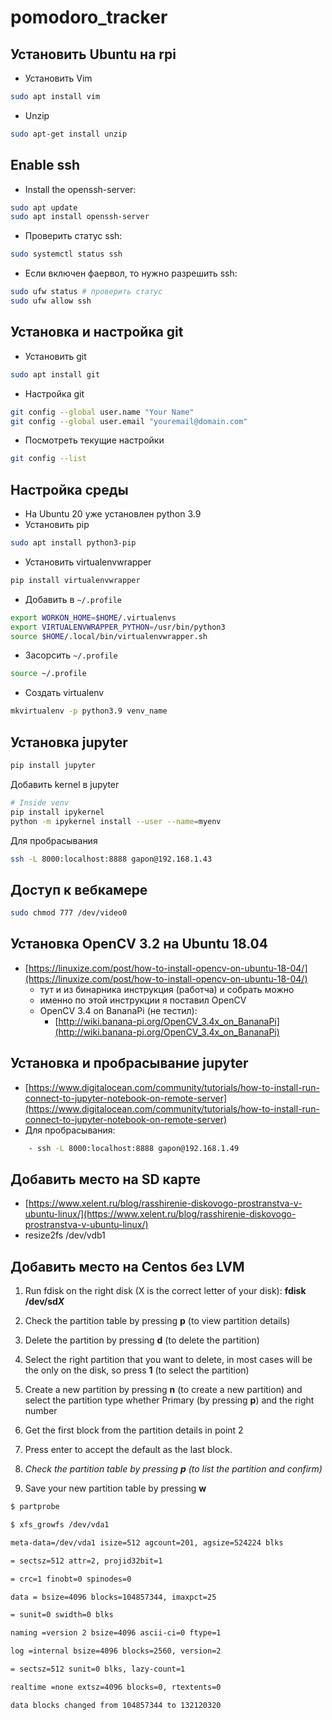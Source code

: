 # pomodoro_tracker

## Установить Ubuntu на rpi
- Установить Vim
```bash
sudo apt install vim
```
- Unzip
```bash
sudo apt-get install unzip
```

## Enable ssh

- Install the openssh-server:
```bash
sudo apt update
sudo apt install openssh-server
```
- Проверить статус ssh:
```bash
sudo systemctl status ssh
```
- Если включен фаервол, то нужно разрешить ssh:
```bash
sudo ufw status # проверить статус
sudo ufw allow ssh
```

## Установка и настройка git
- Установить git
```bash
sudo apt install git
```
- Настройка git
```bash
git config --global user.name "Your Name"
git config --global user.email "youremail@domain.com"
```
- Посмотреть текущие настройки
```bash
git config --list
```

## Настройка среды
- На Ubuntu 20 уже установлен python 3.9
- Установить pip
```bash
sudo apt install python3-pip
```
- Установить virtualenvwrapper
```bash
pip install virtualenvwrapper
```
- Добавить в `~/.profile`
```bash
export WORKON_HOME=$HOME/.virtualenvs
export VIRTUALENVWRAPPER_PYTHON=/usr/bin/python3
source $HOME/.local/bin/virtualenvwrapper.sh
```
- Засорсить `~/.profile`
```bash
source ~/.profile
```
- Создать virtualenv
```bash
mkvirtualenv -p python3.9 venv_name
```

## Установка jupyter
```bash
pip install jupyter
```

Добавить kernel в jupyter

```bash
# Inside venv
pip install ipykernel
python -m ipykernel install --user --name=myenv
```

Для пробрасывания
```bash
ssh -L 8000:localhost:8888 gapon@192.168.1.43
```



## Доступ к вебкамере
```bash
sudo chmod 777 /dev/video0
```







## Установка OpenCV 3.2 на Ubuntu 18.04

- [https://linuxize.com/post/how-to-install-opencv-on-ubuntu-18-04/](https://linuxize.com/post/how-to-install-opencv-on-ubuntu-18-04/)
    - тут и из бинарника инструкция (работча) и собрать можно
    - именно по этой инструкции я поставил OpenCV
    - OpenCV 3.4 on BananaPi (не тестил):
        - [http://wiki.banana-pi.org/OpenCV_3.4x_on_BananaPi](http://wiki.banana-pi.org/OpenCV_3.4x_on_BananaPi)

## Установка и пробрасывание jupyter

- [https://www.digitalocean.com/community/tutorials/how-to-install-run-connect-to-jupyter-notebook-on-remote-server](https://www.digitalocean.com/community/tutorials/how-to-install-run-connect-to-jupyter-notebook-on-remote-server)
- Для пробрасывания:
```bash
    - ssh -L 8000:localhost:8888 gapon@192.168.1.49
```


## Добавить место на SD карте

- [https://www.xelent.ru/blog/rasshirenie-diskovogo-prostranstva-v-ubuntu-linux/](https://www.xelent.ru/blog/rasshirenie-diskovogo-prostranstva-v-ubuntu-linux/)
- resize2fs /dev/vdb1

## Добавить место на Centos без LVM

1. Run fdisk on the right disk (X is the correct letter of your disk): **fdisk /dev/sd*X***

2. Check the partition table by pressing **p** (to view partition details)

3. Delete the partition by pressing **d** (to delete the partition)

4. Select the right partition that you want to delete, in most cases will be the only on the disk, so press **1** (to select the partition)

5. Create a new partition by pressing **n** (to create a new partition) and select the partition type whether Primary (by pressing **p**) and the right number

6. Get the first block from the partition details in point 2

7. Press enter to accept the default as the last block.

8. *Check the partition table by pressing **p** (to list the partition and confirm)*

9. Save your new partition table by pressing **w**

```bash
$ partprobe

$ xfs_growfs /dev/vda1

meta-data=/dev/vda1 isize=512 agcount=201, agsize=524224 blks

= sectsz=512 attr=2, projid32bit=1

= crc=1 finobt=0 spinodes=0

data = bsize=4096 blocks=104857344, imaxpct=25

= sunit=0 swidth=0 blks

naming =version 2 bsize=4096 ascii-ci=0 ftype=1

log =internal bsize=4096 blocks=2560, version=2

= sectsz=512 sunit=0 blks, lazy-count=1

realtime =none extsz=4096 blocks=0, rtextents=0

data blocks changed from 104857344 to 132120320
```
